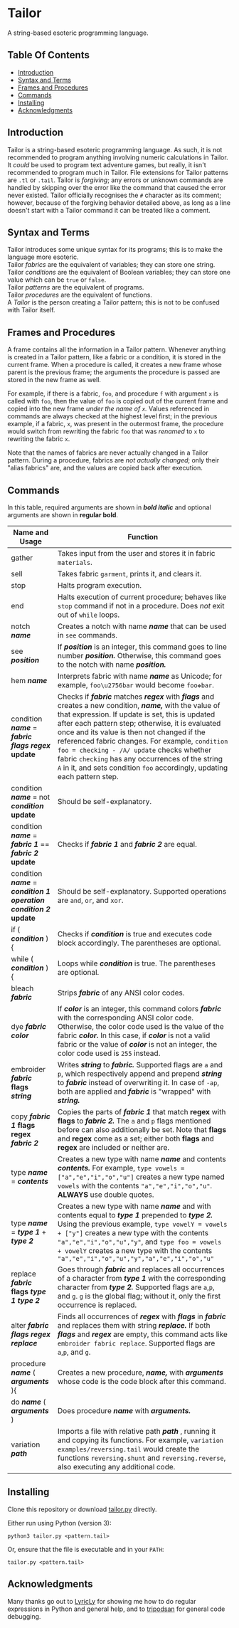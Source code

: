 # Tailor
A string-based esoteric programming language.

## Table Of Contents
* [Introduction](#introduction)
* [Syntax and Terms](#syntax-and-terms)
* [Frames and Procedures](#frames-and-procedures)
* [Commands](#commands)
* [Installing](#installing)
* [Acknowledgments](#acknowledgments)

## Introduction
Tailor is a string-based esoteric programming language. As such, it is not recommended to program anything involving numeric calculations in Tailor. It *could* be used to program text adventure games, but really, it isn't recommended to program much in Tailor. File extensions for Tailor patterns are `.tl` or `.tail`. Tailor is *forgiving*; any errors or unknown commands are handled by skipping over the error like the command that caused the error never existed. Tailor officially recognises the `#` character as its comment; however, because of the forgiving behavior detailed above, as long as a line doesn't start with a Tailor command it can be treated like a comment.

## Syntax and Terms
Tailor introduces some unique syntax for its programs; this is to make the language more esoteric.  
Tailor *fabrics* are the equivalent of variables; they can store one string.  
Tailor *conditions* are the equivalent of Boolean variables; they can store one value which can be `true` or `false`.  
Tailor *patterns* are the equivalent of programs.  
Tailor *procedures* are the equivalent of functions.  
A *Tailor* is the person creating a Tailor pattern; this is not to be confused with Tailor itself.  

## Frames and Procedures
A frame contains all the information in a Tailor pattern. Whenever anything is created in a Tailor pattern, like a fabric or a condition, it is stored in the current frame. When a procedure is called, it creates a new frame whose parent is the previous frame; the arguments the procedure is passed are stored in the new frame as well. 

For example, if there is a fabric, `foo`, and procedure `f` with argument `x` is called with `foo`, then the value of `foo` is copied out of the current frame and copied into the new frame *under the name of `x`.* Values referenced in commands are always checked at the highest level first; in the previous example, if a fabric, `x`, was present in the outermost frame, the procedure would switch from rewriting the fabric `foo` that was *renamed* to `x` to rewriting the fabric `x`. 

Note that the names of fabrics are never actually changed in a Tailor pattern. During a procedure, fabrics are *not actually changed*; only their "alias fabrics" are, and the values are copied back after execution.

## Commands

In this table, required arguments are shown in ***bold italic*** and optional arguments are shown in **regular bold**.

| Name and Usage      | Function |
|---------------------|----------|
| gather              | Takes input from the user and stores it in fabric `materials`. |
| sell                | Takes fabric `garment`, prints it, and clears it. |
| stop                | Halts program execution. |
| end                 | Halts execution of current procedure; behaves like `stop` command if not in a procedure. Does *not* exit out of `while` loops. |
| notch ***name***    | Creates a notch with name ***name*** that can be used in `see` commands.|
| see ***position***  | If ***position*** is an integer, this command goes to line number ***position.*** Otherwise, this command goes to the notch with name ***position.***
| hem ***name***      | Interprets fabric with name ***name*** as Unicode; for example, `foo\u2756bar` would become `foo❖bar`.
| condition ***name*** = ***fabric flags regex*** **update** | Checks if ***fabric*** matches ***regex*** with ***flags*** and creates a new condition, ***name,*** with the value of that expression. If update is set, this is updated after each pattern step; otherwise, it is evaluated once and its value is then not changed if the referenced fabric changes. For example, `condition foo = checking - /A/ update` checks whether fabric `checking` has any occurrences of the string `A` in it, and sets condition `foo` accordingly, updating each pattern step.
| condition ***name*** = not ***condition*** **update** | Should be self-explanatory.
| condition ***name*** = ***fabric 1*** == ***fabric 2*** **update** | Checks if ***fabric 1*** and ***fabric 2*** are equal.
| condition ***name*** = ***condition 1*** ***operation*** ***condition 2*** **update** | Should be self-explanatory. Supported operations are `and`, `or`, and `xor`.
| if ( ***condition*** ){|Checks if ***condition*** is true and executes code block accordingly. The parentheses are optional.
| while ( ***condition*** ){|Loops while ***condition*** is true. The parentheses are optional.
| bleach ***fabric*** | Strips ***fabric*** of any ANSI color codes.
| dye ***fabric color*** |If ***color*** is an integer, this command colors ***fabric*** with the corresponding ANSI color code. Otherwise, the color code used is the value of the fabric ***color.*** In this case, if ***color*** is not a valid fabric or the value of ***color*** is not an integer, the color code used is `255` instead.
| embroider ***fabric*** **flags** ***string*** | Writes ***string*** to ***fabric.*** Supported flags are `a` and `p`, which respectively append and prepend ***string*** to ***fabric*** instead of overwriting it. In case of `-ap`, both are applied and ***fabric*** is "wrapped" with ***string.***
| copy ***fabric 1*** **flags regex** ***fabric 2*** | Copies the parts of ***fabric 1*** that match **regex** with **flags** to ***fabric 2.*** The `a` and `p` flags mentioned before can also additionally be set. Note that **flags** and **regex** come as a set; either both **flags** and **regex** are included or neither are.
| type ***name*** = ***contents*** | Creates a new type with name ***name*** and contents ***contents.*** For example, `type vowels = ["a","e","i","o","u"]` creates a new type named `vowels` with the contents `"a","e","i","o","u"`. **ALWAYS** use double quotes.
| type ***name*** = ***type 1*** + ***type 2*** | Creates a new type with name ***name*** and with contents equal to ***type 1*** prepended to ***type 2.*** Using the previous example, `type vowelY = vowels + ["y"]` creates a new type with the contents `"a","e","i","o","u","y"`, and `type foo = vowels + vowelY` creates a new type with the contents `"a","e","i","o","u","y","a","e","i","o","u"`
| replace ***fabric*** **flags** ***type 1 type 2*** | Goes through ***fabric*** and replaces all occurrences of a character from ***type 1*** with the corresponding character from ***type 2.*** Supported flags are `a`,`p`, and `g`. `g` is the global flag; without it, only the first occurrence is replaced.
| alter ***fabric flags regex replace*** | Finds all occurrences of ***regex*** with ***flags*** in ***fabric*** and replaces them with string ***replace.***  If both ***flags*** and ***regex*** are empty, this command acts like `embroider fabric replace`. Supported flags are `a`,`p`, and `g`.
| procedure ***name*** ( ***arguments*** ){ | Creates a new procedure, ***name,*** with ***arguments*** whose code is the code block after this command.
| do ***name*** ( ***arguments*** ) | Does procedure ***name*** with ***arguments.***
| variation ***path*** | Imports a file with relative path ***path*** , running it and copying its functions. For example, `variation examples/reversing.tail` would create the functions `reversing.shunt` and `reversing.reverse`, also executing any additional code.

## Installing

Clone this repository or download [tailor.py](https://raw.githubusercontent.com/wompking/tailorlang/master/tailor.py) directly.

Either run using Python (version 3):

```
python3 tailor.py <pattern.tail>
```

Or, ensure that the file is executable and in your `PATH`:

```
tailor.py <pattern.tail>
```


## Acknowledgments
Many thanks go out to [LyricLy](https://github.com/LyricLy) for showing me how to do regular expressions in Python and general help, and to [tripodsan](https://github.com/tripodsan) for general code debugging.
